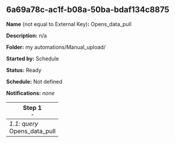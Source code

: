 ## 6a69a78c-ac1f-b08a-50ba-bdaf134c8875

**Name** (not equal to External Key)**:** Opens_data_pull

**Description:** n/a

**Folder:** my automations/Manual_upload/

**Started by:** Schedule

**Status:** Ready

**Schedule:** Not defined

**Notifications:** _none_


| Step 1<br>_<small>-</small>_ |
| --- |
| _1.1: query_<br>Opens_data_pull |
